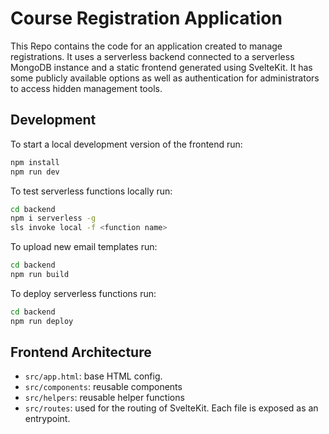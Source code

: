 # Course Registration Application

This Repo contains the code for an application created to manage registrations. It uses a serverless backend connected to a serverless MongoDB instance and a static frontend generated using SvelteKit. It has some publicly available options as well as authentication for administrators to access hidden management tools.

## Development

To start a local development version of the frontend run:

```bash
npm install
npm run dev
```

To test serverless functions locally run:

```bash
cd backend
npm i serverless -g
sls invoke local -f <function name>
```

To upload new email templates run:

```bash
cd backend
npm run build
```

To deploy serverless functions run:

```bash
cd backend
npm run deploy
```

## Frontend Architecture

- `src/app.html`: base HTML config.
- `src/components`: reusable components
- `src/helpers`: reusable helper functions
- `src/routes`: used for the routing of SvelteKit. Each file is exposed as an entrypoint.

